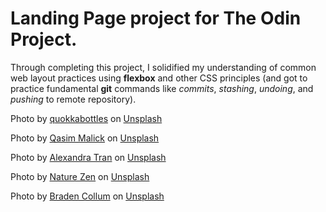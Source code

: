 # Landing Page project for The Odin Project.

Through completing this project, I solidified my understanding of common web layout practices using **flexbox** and other CSS principles (and got to practice fundamental **git** commands like _commits_, _stashing_, _undoing_, and _pushing_ to remote repository).

Photo by <a href="https://unsplash.com/fr/@quokkabottle?utm_source=unsplash&utm_medium=referral&utm_content=creditCopyText">quokkabottles</a> on <a href="https://unsplash.com/photos/NN68U4SwSIs?utm_source=unsplash&utm_medium=referral&utm_content=creditCopyText">Unsplash</a>
  

Photo by <a href="https://unsplash.com/@qasimmalick?utm_source=unsplash&utm_medium=referral&utm_content=creditCopyText">Qasim Malick</a> on <a href="https://unsplash.com/photos/2N5B5d-Oz2o?utm_source=unsplash&utm_medium=referral&utm_content=creditCopyText">Unsplash</a>
  

Photo by <a href="https://unsplash.com/@schimiggy?utm_source=unsplash&utm_medium=referral&utm_content=creditCopyText">Alexandra Tran</a> on <a href="https://unsplash.com/photos/fS3tGOkp0xY?utm_source=unsplash&utm_medium=referral&utm_content=creditCopyText">Unsplash</a>
  
Photo by <a href="https://unsplash.com/es/@nature_zen?utm_source=unsplash&utm_medium=referral&utm_content=creditCopyText">Nature Zen</a> on <a href="https://unsplash.com/photos/sCsctFRyxag?utm_source=unsplash&utm_medium=referral&utm_content=creditCopyText">Unsplash</a>
  
Photo by <a href="https://unsplash.com/@bradencollum?utm_source=unsplash&utm_medium=referral&utm_content=creditCopyText">Braden Collum</a> on <a href="https://unsplash.com/photos/9HI8UJMSdZA?utm_source=unsplash&utm_medium=referral&utm_content=creditCopyText">Unsplash</a>
  
